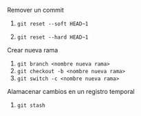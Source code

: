 Remover un commit

1. `git reset --soft HEAD~1`

2. `git reset --hard HEAD~1`

Crear nueva rama

1. `git branch <nombre nueva rama>`
2. `git checkout -b <nombre nueva rama>`
3. `git switch -c <nombre nueva rama>`

Alamacenar cambios en un registro temporal

1. `git stash`
